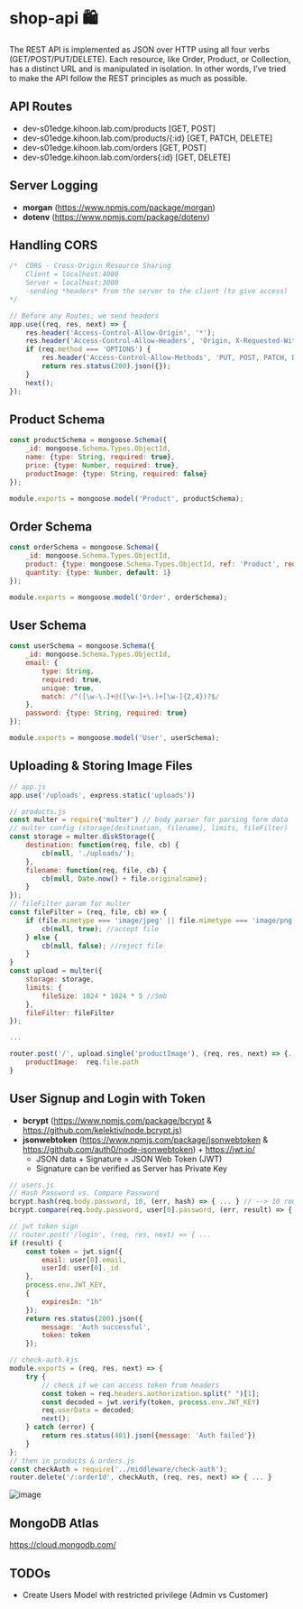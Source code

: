 # shop-api :shopping:
The REST API is implemented as JSON over HTTP using all four verbs (GET/POST/PUT/DELETE). Each resource, like Order, Product, or Collection, has a distinct URL and is manipulated in isolation. In other words, I’ve tried to make the API follow the REST principles as much as possible.

## API Routes
- dev-s01edge.kihoon.lab.com/products [GET, POST]
- dev-s01edge.kihoon.lab.com/products/{:id} [GET, PATCH, DELETE]
- dev-s01edge.kihoon.lab.com/orders [GET, POST]
- dev-s01edge.kihoon.lab.com/orders{:id} [GET, DELETE]

## Server Logging 
- **morgan** (https://www.npmjs.com/package/morgan)
- **dotenv** (https://www.npmjs.com/package/dotenv)

## Handling CORS
```javascript
/*  CORS - Cross-Origin Resource Sharing
    Client = localhost:4000
    Server = localhost:3000
    -sending *headers* from the server to the client (to give access)
*/

// Before any Routes, we send headers
app.use((req, res, next) => {
    res.header('Access-Control-Allow-Origin', '*');
    res.header('Access-Control-Allow-Headers', 'Origin, X-Requested-With, Content-Type, Accept, Authorization')
    if (req.method === 'OPTIONS') {
        res.header('Access-Control-Allow-Methods', 'PUT, POST, PATCH, DELETE, GET');
        return res.status(200).json({});
    }
    next();
});
```

## Product Schema
```javascript
const productSchema = mongoose.Schema({
    _id: mongoose.Schema.Types.ObjectId,
    name: {type: String, required: true},
    price: {type: Number, required: true},
    productImage: {type: String, required: false}
});

module.exports = mongoose.model('Product', productSchema);
```

## Order Schema
```javascript
const orderSchema = mongoose.Schema({
    _id: mongoose.Schema.Types.ObjectId,
    product: {type: mongoose.Schema.Types.ObjectId, ref: 'Product', required: true},
    quantity: {type: Number, default: 1}
});

module.exports = mongoose.model('Order', orderSchema);
```

## User Schema
```javascript
const userSchema = mongoose.Schema({
    _id: mongoose.Schema.Types.ObjectId,
    email: {
        type: String, 
        required: true, 
        unique: true, 
        match: /^([\w-\.]+@([\w-]+\.)+[\w-]{2,4})?$/
    },
    password: {type: String, required: true}
});

module.exports = mongoose.model('User', userSchema);
```

## Uploading & Storing Image Files
```javascript
// app.js
app.use('/uploads', express.static('uploads'))

// products.js
const multer = require('multer') // body parser for parsing form data
// multer config (storage[destination, filename], limits, fileFilter)
const storage = multer.diskStorage({
    destination: function(req, file, cb) {
        cb(null, './uploads/');
    },
    filename: function(req, file, cb) {
        cb(null, Date.now() + file.originalname);
    }
});
// fileFilter param for multer
const fileFilter = (req, file, cb) => {
    if (file.mimetype === 'image/jpeg' || file.mimetype === 'image/png') {
        cb(null, true); //accept file
    } else {
        cb(null, false); //reject file
    }
}
const upload = multer({
    storage: storage, 
    limits: {
        fileSize: 1024 * 1024 * 5 //5mb
    },
    fileFilter: fileFilter
});

...

router.post('/', upload.single('productImage'), (req, res, next) => {...
    productImage:  req.file.path
}
```

## User Signup and Login with Token
- **bcrypt** (https://www.npmjs.com/package/bcrypt & https://github.com/kelektiv/node.bcrypt.js) 
- **jsonwebtoken** (https://www.npmjs.com/package/jsonwebtoken & https://github.com/auth0/node-jsonwebtoken) + https://jwt.io/
    - JSON data + Signature = JSON Web Token (JWT)
    - Signature can be verified as Server has Private Key

```javascript
// users.js
// Hash Password vs. Compare Password
bcrypt.hash(req.body.password, 10, (err, hash) => { ... } // --> 10 rounds of adding salt to hashed password
bcrypt.compare(req.body.password, user[0].password, (err, result) => { ... }

// jwt token sign
// router.post('/login', (req, res, next) => { ...
if (result) {
    const token = jwt.sign({
        email: user[0].email,
        userId: user[0]._id
    }, 
    process.env.JWT_KEY,
    {
        expiresIn: "1h"
    });
    return res.status(200).json({ 
        message: 'Auth successful',
        token: token 
    });

// check-auth.kjs
module.exports = (req, res, next) => {
    try {
        // check if we can access token from headers
        const token = req.headers.authorization.split(" ")[1];
        const decoded = jwt.verify(token, process.env.JWT_KEY)
        req.userData = decoded;
        next();
    } catch (error) {
        return res.status(401).json({message: 'Auth failed'})
    }
};
// then in products & orders.js
const checkAuth = require('../middleware/check-auth');
router.delete('/:orderId', checkAuth, (req, res, next) => { ... }
```

![image](https://user-images.githubusercontent.com/52897657/118692215-ce2f7380-b7d7-11eb-8867-d59873d8b2c9.png)

## MongoDB Atlas
https://cloud.mongodb.com/

## TODOs
- Create Users Model with restricted privilege (Admin vs Customer)





